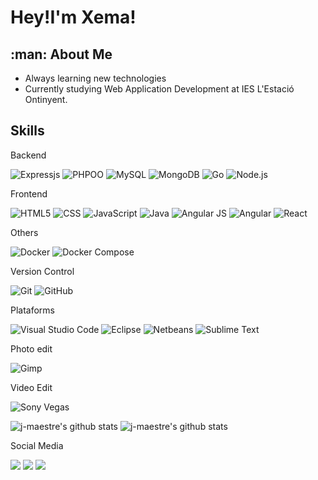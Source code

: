 <h1>Hey!I'm Xema!</h1>


<h2>:man:&nbsp;About Me</h2>


- Always learning new technologies
- Currently studying Web Application Development at IES L'Estació Ontinyent.

<h2>Skills</h2>

Backend

![Expressjs](https://img.shields.io/badge/-ExpressJS-333333?style=flat)
![PHPOO](  https://img.shields.io/badge/-PHP%20OOP-333333?style=flat&logo=php)
![MySQL](https://img.shields.io/badge/-MySQL-333333?style=flat&logo=mysql)
![MongoDB](https://img.shields.io/badge/-MongoDB-333333?style=flat&logo=mongodb)
![Go](https://img.shields.io/badge/-Go-333333?style=flat&logo=go)
![Node.js](https://img.shields.io/badge/-Node.js-333333?style=flat&logo=node.js)

Frontend
 
![HTML5](https://img.shields.io/badge/-HTML5-333333?style=flat&logo=HTML5)
![CSS](https://img.shields.io/badge/-CSS-333333?style=flat&logo=CSS3&logoColor=1572B6)
![JavaScript](https://img.shields.io/badge/-JavaScript-333333?style=flat&logo=javascript)
![Java](https://img.shields.io/badge/-Java-333333?style=flat&logo=Java&logoColor=007396)
![Angular JS](https://img.shields.io/badge/-Angularjs-333333?style=flat&logo=angularjs)
![Angular](https://img.shields.io/badge/-Angular-333333?style=flat&logo=angular)
![React](https://img.shields.io/badge/-React-333333?style=flat&logo=react)

Others

![Docker](https://img.shields.io/badge/-Docker-333333?style=flat&logo=docker)
![Docker Compose](https://img.shields.io/badge/-Docker-Compose-333333?style=flat&logo=docker-compose)

Version Control

![Git](https://img.shields.io/badge/-Git-333333?style=flat&logo=git)
![GitHub](https://img.shields.io/badge/-GitHub-333333?style=flat&logo=github)

Plataforms

![Visual Studio Code](https://img.shields.io/badge/-Visual%20Studio%20Code-333333?style=flat&logo=visual-studio-code&logoColor=007ACC)
![Eclipse](https://img.shields.io/badge/-Eclipse-333333?style=flat&logo=eclipse-ide&logoColor=2C2255)
![Netbeans](https://img.shields.io/badge/-Netbeans-333333?style=flat&logo=netbeans&logoColor=2C2255)
![Sublime Text](https://img.shields.io/badge/-Sublime%20Text-333333?style=flat&logo=sublime-text&logoColor=2C2255)

Photo edit

![Gimp](https://img.shields.io/badge/-Gimp-333333?style=flat&logo=gimp)

Video Edit

![Sony Vegas](https://img.shields.io/badge/-vegas-333333?style=flat&logo=vegas)


![j-maestre's github stats](https://github-readme-stats.vercel.app/api?username=j-maestre&theme=gruvbox&show_icons=true)
![j-maestre's github stats](https://github-readme-stats.vercel.app/api/top-langs/?username=j-maestre&theme=gruvbox&show_icons=true)

Social Media

<img src="https://img.shields.io/badge/Xema Maestre Quiles%20-%230077B5.svg?&style=for-the-badge&logo=linkedin&logoColor=white"/> 
<img src="https://img.shields.io/badge/xema.maestre%20-%23E4405F.svg?&style=for-the-badge&logo=Instagram&logoColor=white"/>
<img src="https://img.shields.io/badge/jmqmaestre@gmail.com%20-%230077B5.svg?&style=for-the-badge&logo=gmail&logoColor=white"/>



